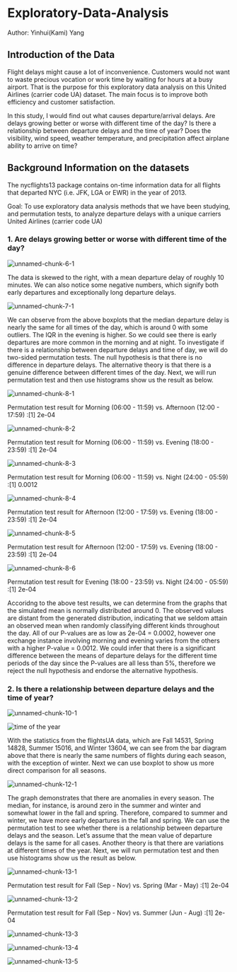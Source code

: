 # Exploratory-Data-Analysis

Author: Yinhui(Kami) Yang

## Introduction of the Data

Flight delays might cause a lot of inconvenience. Customers would not want to waste precious vocation or work time by waiting for hours at a busy airport. That is the purpose for this exploratory data analysis on this United Airlines (carrier code UA) dataset. The main focus is to improve both efficiency and customer satisfaction.

In this study, I would find out what causes departure/arrival delays. Are delays growing better or worse with different time of the day? Is there a relationship between departure delays and the time of year? Does the visibility, wind speed, weather temperature, and precipitation affect airplane ability to arrive on time?

## Background Information on the datasets

The nycflights13 package contains on-time information data for all flights that departed NYC (i.e. JFK, LGA or EWR) in the year of 2013.

Goal: To use exploratory data analysis methods that we have been studying, and permutation tests, to analyze departure delays with a unique carriers United Airlines (carrier code UA)

### 1. Are delays growing better or worse with different time of the day?

![unnamed-chunk-6-1](https://user-images.githubusercontent.com/81647911/212738780-23f6bf4b-da65-4e14-bfee-7e3974e93834.png)

The data is skewed to the right, with a mean departure delay of roughly 10 minutes. We can also notice some negative numbers, which signify both early departures and exceptionally long departure delays.

![unnamed-chunk-7-1](https://user-images.githubusercontent.com/81647911/212738865-04605ec6-3012-4e18-b199-963bbb013989.png)

We can observe from the above boxplots that the median departure delay is nearly the same for all times of the day, which is around 0 with some outliers. The IQR in the evening is higher. So we could see there is early departures are more common in the morning and at night. To investigate if there is a relationship between departure delays and time of day, we will do two-sided permutation tests. The null hypothesis is that there is no difference in departure delays. The alternative theory is that there is a genuine difference between different times of the day. Next, we will run permutation test and then use histograms show us the result as below.

![unnamed-chunk-8-1](https://user-images.githubusercontent.com/81647911/212739002-045d350e-565a-4637-9dce-749387ff1e13.png)

Permutation test result for Morning (06:00 - 11:59)  vs. Afternoon (12:00 - 17:59) :[1] 2e-04

![unnamed-chunk-8-2](https://user-images.githubusercontent.com/81647911/212739176-ef77c144-8425-4b6a-8014-86c2d2c321e4.png)

Permutation test result for Morning (06:00 - 11:59)  vs. Evening (18:00 - 23:59) :[1] 2e-04

![unnamed-chunk-8-3](https://user-images.githubusercontent.com/81647911/212739285-18b1780e-e878-49dd-ac7f-a7db32aa1b54.png)

Permutation test result for Morning (06:00 - 11:59)  vs. Night (24:00 - 05:59) :[1] 0.0012

![unnamed-chunk-8-4](https://user-images.githubusercontent.com/81647911/212739290-e6d2b7bb-d774-4ed2-820b-ccd06cf5b625.png)

Permutation test result for Afternoon (12:00 - 17:59)  vs. Evening (18:00 - 23:59) :[1] 2e-04

![unnamed-chunk-8-5](https://user-images.githubusercontent.com/81647911/212739304-b55c5db3-5152-43d9-b37a-fdb95a49d893.png)

Permutation test result for Afternoon (12:00 - 17:59)  vs. Evening (18:00 - 23:59) :[1] 2e-04

![unnamed-chunk-8-6](https://user-images.githubusercontent.com/81647911/212739311-e202d6c2-98d0-44b4-aee6-23cad559181a.png)

Permutation test result for Evening (18:00 - 23:59)  vs. Night (24:00 - 05:59) :[1] 2e-04

Accoridng to the above test results, we can determine from the graphs that the simulated mean is normally distributed around 0. The observed values are distant from the generated distribution, indicating that we seldom attain an observed mean when randomly classifying different kinds throughout the day. All of our P-values are as low as 2e-04 = 0.0002, however one exchange instance involving morning and evening varies from the others with a higher P-value = 0.0012. We could infer that there is a significant difference between the means of departure delays for the different time periods of the day since the P-values are all less than 5%, therefore we reject the null hypothesis and endorse the alternative hypothesis.

### 2. Is there a relationship between departure delays and the time of year?

![unnamed-chunk-10-1](https://user-images.githubusercontent.com/81647911/212740107-6d9636f1-5ff6-4a0a-8d1a-2ed810cd5db1.png)

![time of the year](https://user-images.githubusercontent.com/81647911/212740402-77d02700-f044-4fcb-b3a1-8089ca978c7a.png)

With the statistics from the flightsUA data, which are Fall 14531, Spring 14828, Summer 15016, and Winter 13604, we can see from the bar diagram above that there is nearly the same numbers of flights during each season, with the exception of winter. Next we can use boxplot to show us more direct comparison for all seasons.

![unnamed-chunk-12-1](https://user-images.githubusercontent.com/81647911/212740114-00ab45ff-62d3-487e-95c2-f28be9ff43c3.png)

The graph demonstrates that there are anomalies in every season. The median, for instance, is around zero in the summer and winter and somewhat lower in the fall and spring. Therefore, compared to summer and winter, we have more early departures in the fall and spring. We can use the permutation test to see whether there is a relationship between departure delays and the season. Let’s assume that the mean value of departure delays is the same for all cases. Another theory is that there are variations at different times of the year. Next, we will run permutation test and then use histograms show us the result as below.

![unnamed-chunk-13-1](https://user-images.githubusercontent.com/81647911/212740123-7317e080-e267-4a0f-9e2a-0cf542e2f142.png)

Permutation test result for Fall (Sep - Nov)  vs. Spring (Mar - May) :[1] 2e-04

![unnamed-chunk-13-2](https://user-images.githubusercontent.com/81647911/212740556-b4fdaf02-45af-44e4-9291-f73461167f00.png)

Permutation test result for Fall (Sep - Nov)  vs. Summer (Jun - Aug) :[1] 2e-04

![unnamed-chunk-13-3](https://user-images.githubusercontent.com/81647911/212740561-73ec5a02-ddc2-47f3-8865-5290ff2bff5f.png)



![unnamed-chunk-13-4](https://user-images.githubusercontent.com/81647911/212740562-0bb4e755-253b-49f4-bbc2-1899ecb479bb.png)



![unnamed-chunk-13-5](https://user-images.githubusercontent.com/81647911/212740567-0f048c87-763a-4472-b987-bae57b2e6e1c.png)


